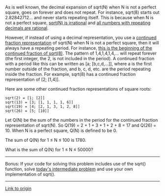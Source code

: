 As is well known, the decimal expansion of sqrt(N) when N is not a perfect square, goes on forever and does not repeat. For instance, sqrt(8) starts out 2.82842712... and never starts repeating itself. This is because when N is not a perfect square, [sqrt(N) is irrational](http://en.wikipedia.org/wiki/Infinite_descent#Irrationality_of_.E2.88.9Ak_if_it_is_not_an_integer) and [all numbers with repeating decimals are rational](http://en.wikipedia.org/wiki/Repeating_decimal#Every_repeating_or_terminating_decimal_is_a_rational_number). 

However, if instead of using a decimal representation, you use a [continued fraction representation](http://en.wikipedia.org/wiki/Continued_fraction) of sqrt(N) when N is not a perfect square, then it will always have a repeating period. For instance, [this is the beginning of the continued fraction of sqrt(8)](http://i.imgur.com/WWlFJ.gif). The pattern of 1,4,1,4,1,4,... will repeat forever (the first integer, the 2, is not included in the period). A continued fraction with a period like this can be written as [a; [b,c,d,...]], where a is the first number outside of the fraction, and b, c, d, etc. are the period repeating inside the fraction. For example, sqrt(8) has a continued fraction representation of [2; [1,4]].

Here are some other continued fraction representations of square roots:
    
    sqrt(2) = [1; [2]]
    sqrt(13) = [3; [1, 1, 1, 1, 6]]
    sqrt(19) = [4; [2, 1, 3, 1, 2, 8]]
    sqrt(26) = [5; [10]]
    
Let Q(N) be the sum of the numbers in the period for the continued fraction representation of sqrt(N). So Q(19) = 2 + 1 + 3 + 1 + 2 + 8 = 17 and Q(26) = 10. When N is a perfect square, Q(N) is defined to be 0.

The sum of Q(N) for 1 &le; N &le; 100 is 1780. 

What is the sum of Q(N) for 1 &le; N &le; 50000? 

***

Bonus: If your code for solving this problem includes use of the sqrt() function, solve [today's intermediate problem](http://www.reddit.com/r/dailyprogrammer/comments/uo14v/662012_challenge_61_intermediate/) and use your own implementation of sqrt().

---

[Link to origin](https://www.reddit.com/r/dailyprogrammer/uo1a3)